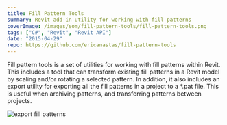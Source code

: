 ```yaml
---
title: Fill Pattern Tools
summary: Revit add-in utility for working with fill patterns
coverImage: /images/som/fill-pattern-tools/fill-pattern-tools.png
tags: ["C#", "Revit", "Revit API"]
date: "2015-04-29"
repo: https://github.com/ericanastas/fill-pattern-tools
---
```


Fill pattern tools is a set of utilities for working with fill patterns within Revit. This includes a tool that can transform existing fill patterns in a Revit model by scaling and/or rotating a selected pattern. In addition, it also includes an export utility for exporting all the fill patterns in a project to a \*.pat file. This is useful when archiving patterns, and transferring patterns between projects.

![export fill patterns](/images/som/fill-pattern-tools/export-fill-patterns.png)
